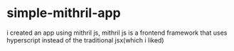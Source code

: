 # simple-mithril-app
i created an app using mithril js, mithril js is a frontend framework that uses hyperscript instead of the traditional jsx(which i liked)
